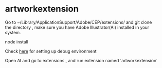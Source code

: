 # artworkextension

Go to ~/Library/ApplicationSupport/Adobe/CEP/extensions/ and git clone the directory , make sure you have Adobe Illustrator(AI) installed in your system.

node install 

Check [here](https://github.com/Adobe-CEP/Getting-Started-guides/tree/master/Client-side%20Debugging) for setting up debug environment 

Open AI and go to extensions , and run extension named 'artworkextension'